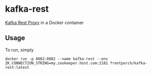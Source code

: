 # kafka-rest

[Kafka Rest Proxy](https://github.com/confluentinc/kafka-rest) in a Docker container

## Usage
To run, simply
```
docker run -p 8082:8082 --name kafka-rest --env ZK_CONNECTION_STRING=my.zookeeper.host.com:2181 frontporch/kafka-rest:latest
```
